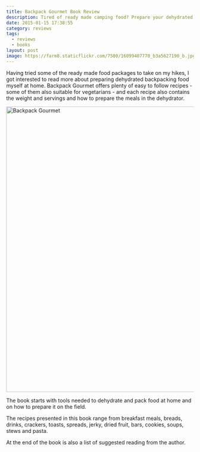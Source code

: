 ```yaml
---
title: Backpack Gourmet Book Review
description: Tired of ready made camping food? Prepare your dehydrated food at home
date: 2015-01-15 17:38:55
category: reviews
tags:
  - reviews
  - books
layout: post
image: https://farm8.staticflickr.com/7580/16099407770_b3a5627190_b.jpg
---
```


Having tried some of the ready made food packages to take on my hikes, I got interested to read more about preparing dehydrated backpacking food myself at home. Backpack Gourmet offers plenty of easy to follow recipes - some of them also suitable for vegetarians - and each recipe also contains the weight and servings and how to prepare the meals in the dehydrator.

<img src="https://farm8.staticflickr.com/7580/16099407770_b3a5627190_b.jpg" layout="responsive" width="1024" height="768" alt="Backpack Gourmet">
<br>
<!--more-->

The book starts with tools needed to dehydrate and pack food at home and on how to prepare it on the field.

The recipes presented in this book range from breakfast meals, breads, drinks, crackers, toasts, spreads, jerky, dried fruit, bars, cookies, soups, stews and pasta.

At the end of the book is also a list of suggested reading from the author.
